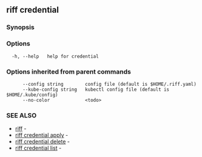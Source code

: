 ## riff credential

<todo>

### Synopsis

<todo>

### Options

```
  -h, --help   help for credential
```

### Options inherited from parent commands

```
      --config string        config file (default is $HOME/.riff.yaml)
      --kube-config string   kubectl config file (default is $HOME/.kube/config)
      --no-color             <todo>
```

### SEE ALSO

* [riff](riff.md)	 - <todo>
* [riff credential apply](riff_credential_apply.md)	 - <todo>
* [riff credential delete](riff_credential_delete.md)	 - <todo>
* [riff credential list](riff_credential_list.md)	 - <todo>

